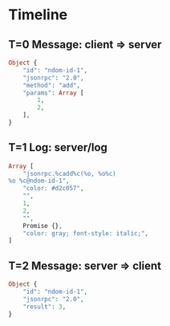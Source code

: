 # Timeline

## T=0 Message: client => server

```php
Object {
    "id": "ndom-id-1",
    "jsonrpc": "2.0",
    "method": "add",
    "params": Array [
        1,
        2,
    ],
}
```

## T=1 Log: server/log

```php
Array [
    "jsonrpc.%cadd%c(%o, %o%c)
%o %c@ndom-id-1",
    "color: #d2c057",
    "",
    1,
    2,
    "",
    Promise {},
    "color: gray; font-style: italic;",
]
```

## T=2 Message: server => client

```php
Object {
    "id": "ndom-id-1",
    "jsonrpc": "2.0",
    "result": 3,
}
```
